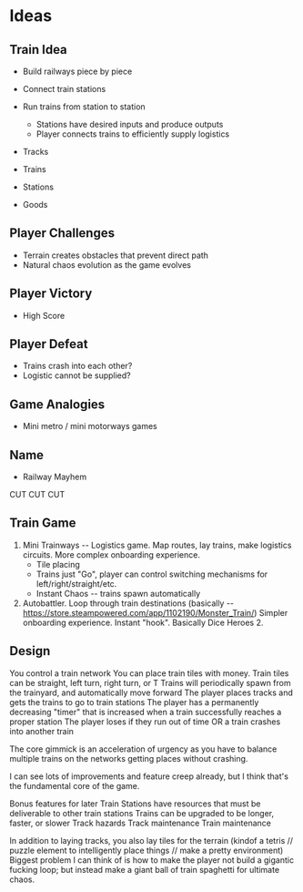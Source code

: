 # Ideas

## Train Idea

* Build railways piece by piece
* Connect train stations
* Run trains from station to station
	* Stations have desired inputs and produce outputs
	* Player connects trains to efficiently supply logistics

* Tracks
* Trains
* Stations
* Goods


## Player Challenges

* Terrain creates obstacles that prevent direct path
* Natural chaos evolution as the game evolves

## Player Victory

* High Score

## Player Defeat

* Trains crash into each other?
* Logistic cannot be supplied?

## Game Analogies

* Mini metro / mini motorways games

## Name

* Railway Mayhem


CUT CUT CUT



## Train Game

1. Mini Trainways -- Logistics game. Map routes, lay trains, make logistics circuits.
	More complex onboarding experience.
	* Tile placing
	* Trains just "Go", player can control switching mechanisms for left/right/straight/etc.
	* Instant Chaos -- trains spawn automatically
2. Autobattler. Loop through train destinations (basically -- https://store.steampowered.com/app/1102190/Monster_Train/)
	Simpler onboarding experience. Instant "hook". Basically Dice Heroes 2.


## Design

You control a train network
You can place train tiles with money. Train tiles can be straight, left turn, right turn, or T
Trains will periodically spawn from the trainyard, and automatically move forward
The player places tracks and gets the trains to go to train stations
The player has a permanently decreasing "timer" that is increased when a train successfully reaches a proper station
The player loses if they run out of time OR a train crashes into another train

The core gimmick is an acceleration of urgency as you have to balance multiple trains on the networks getting places without crashing.

I can see lots of improvements and feature creep already, but I think that's the fundamental core of the game.

Bonus features for later
Train Stations have resources that must be deliverable to other train stations
Trains can be upgraded to be longer, faster, or slower
Track hazards
Track maintenance
Train maintenance

In addition to laying tracks, you also lay tiles for the terrain (kindof a tetris // puzzle element to intelligently place things // make a pretty environment)
Biggest problem I can think of is how to make the player not build a gigantic fucking loop; but instead make a giant ball of train spaghetti for ultimate chaos.